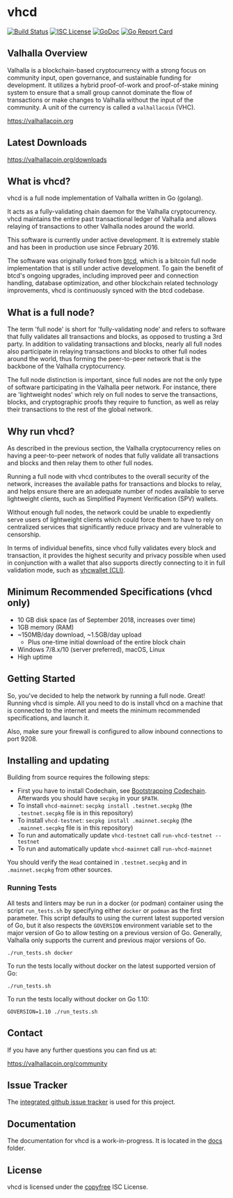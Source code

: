 vhcd
====

[![Build Status](https://travis-ci.org/valhallacoin/vhcd.png?branch=master)](https://travis-ci.org/valhallacoin/vhcd)
[![ISC License](http://img.shields.io/badge/license-ISC-blue.svg)](http://copyfree.org)
[![GoDoc](https://img.shields.io/badge/godoc-reference-blue.svg)](http://godoc.org/github.com/valhallacoin/vhcd)
[![Go Report Card](https://goreportcard.com/badge/github.com/valhallacoin/vhcd)](https://goreportcard.com/report/github.com/valhallacoin/vhcd)

## Valhalla Overview

Valhalla is a blockchain-based cryptocurrency with a strong focus on community
input, open governance, and sustainable funding for development. It utilizes a
hybrid proof-of-work and proof-of-stake mining system to ensure that a small
group cannot dominate the flow of transactions or make changes to Valhalla without
the input of the community.  A unit of the currency is called a `valhallacoin` (VHC).

https://valhallacoin.org

## Latest Downloads

https://valhallacoin.org/downloads

## What is vhcd?

vhcd is a full node implementation of Valhalla written in Go (golang).

It acts as a fully-validating chain daemon for the Valhalla cryptocurrency.  vhcd
maintains the entire past transactional ledger of Valhalla and allows relaying of
transactions to other Valhalla nodes around the world.

This software is currently under active development.  It is extremely stable and
has been in production use since February 2016.

The software was originally forked from [btcd](https://github.com/btcsuite/btcd),
which is a bitcoin full node implementation that is still under active
development.  To gain the benefit of btcd's ongoing upgrades, including improved
peer and connection handling, database optimization, and other blockchain
related technology improvements, vhcd is continuously synced with the btcd
codebase.

## What is a full node?

The term 'full node' is short for 'fully-validating node' and refers to software
that fully validates all transactions and blocks, as opposed to trusting a 3rd
party.  In addition to validating transactions and blocks, nearly all full nodes
also participate in relaying transactions and blocks to other full nodes around
the world, thus forming the peer-to-peer network that is the backbone of the
Valhalla cryptocurrency.

The full node distinction is important, since full nodes are not the only type
of software participating in the Valhalla peer network. For instance, there are
'lightweight nodes' which rely on full nodes to serve the transactions, blocks,
and cryptographic proofs they require to function, as well as relay their
transactions to the rest of the global network.

## Why run vhcd?

As described in the previous section, the Valhalla cryptocurrency relies on having
a peer-to-peer network of nodes that fully validate all transactions and blocks
and then relay them to other full nodes.

Running a full node with vhcd contributes to the overall security of the
network, increases the available paths for transactions and blocks to relay,
and helps ensure there are an adequate number of nodes available to serve
lightweight clients, such as Simplified Payment Verification (SPV) wallets.

Without enough full nodes, the network could be unable to expediently serve
users of lightweight clients which could force them to have to rely on
centralized services that significantly reduce privacy and are vulnerable to
censorship.

In terms of individual benefits, since vhcd fully validates every block and
transaction, it provides the highest security and privacy possible when used in
conjunction with a wallet that also supports directly connecting to it in full
validation mode, such as [vhcwallet (CLI)](https://github.com/valhallacoin/vhcwallet).

## Minimum Recommended Specifications (vhcd only)

* 10 GB disk space (as of September 2018, increases over time)
* 1GB memory (RAM)
* ~150MB/day download, ~1.5GB/day upload
  * Plus one-time initial download of the entire block chain
* Windows 7/8.x/10 (server preferred), macOS, Linux
* High uptime

## Getting Started

So, you've decided to help the network by running a full node.  Great!  Running
vhcd is simple.  All you need to do is install vhcd on a machine that is
connected to the internet and meets the minimum recommended specifications, and
launch it.

Also, make sure your firewall is configured to allow inbound connections to port
9208.

<a name="Installation" />

## Installing and updating

Building from source requires the following steps:

- First you have to install Codechain, see [Bootstrapping
  Codechain](https://github.com/frankbraun/codechain/blob/master/doc/bootstrapping.md). Afterwards you should have `secpkg` in your `$PATH`.
- To install `vhcd-mainnet`: `secpkg install .testnet.secpkg`
  (the `.testnet.secpkg` file is in this repository)
- To install `vhcd-testnet`: `secpkg install .mainnet.secpkg`
  (the `.mainnet.secpkg` file is in this repository)
- To run and automatically update `vhcd-testnet` call
  `run-vhcd-testnet --testnet`
- To run and automatically update `vhcd-mainnet` call
  `run-vhcd-mainnet`

You should verify the `Head` contained in `.testnet.secpkg` and in
`.mainnet.secpkg` from other sources.

### Running Tests

All tests and linters may be run in a docker (or podman) container using the
script `run_tests.sh` by specifying either `docker` or `podman` as the first
parameter.  This script defaults to using the current latest supported version
of Go, but it also respects the `GOVERSION` environment variable set to the
major version of Go to allow testing on a previous version of Go.  Generally,
Valhalla only supports the current and previous major versions of Go.

```
./run_tests.sh docker
```

To run the tests locally without docker on the latest supported version of Go:

```
./run_tests.sh
```

To run the tests locally without docker on Go 1.10:

```
GOVERSION=1.10 ./run_tests.sh
```

## Contact

If you have any further questions you can find us at:

https://valhallacoin.org/community

## Issue Tracker

The [integrated github issue tracker](https://github.com/valhallacoin/vhcd/issues)
is used for this project.

## Documentation

The documentation for vhcd is a work-in-progress.  It is located in the
[docs](https://github.com/valhallacoin/vhcd/tree/master/docs) folder.

## License

vhcd is licensed under the [copyfree](http://copyfree.org) ISC License.
